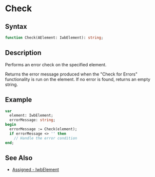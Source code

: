 # Check

## Syntax

```pascal
function Check(AElement: IwbElement): string;
```

## Description

Performs an error check on the specified element.

Returns the error message produced when the "Check for Errors" functionality is run on the element. If no error is found, returns an empty string.

## Example

```pascal
var
  element: IwbElement;
  errorMessage: string;
begin
  errorMessage := Check(element);
  if errorMessage <> '' then
    // Handle the error condition
end;
```

## See Also

- [Assigned - IwbElement](IwbElement_Assigned.md)
